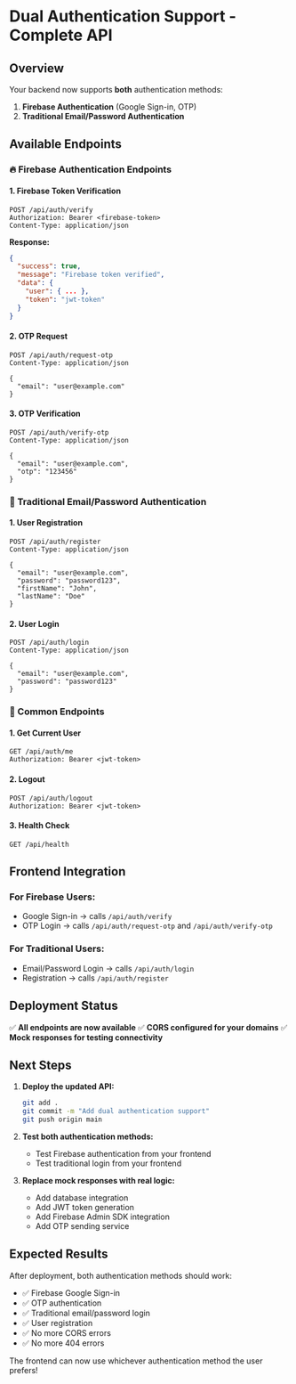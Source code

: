 # Dual Authentication Support - Complete API

## Overview
Your backend now supports **both** authentication methods:

1. **Firebase Authentication** (Google Sign-in, OTP)
2. **Traditional Email/Password Authentication**

## Available Endpoints

### 🔥 Firebase Authentication Endpoints

#### 1. Firebase Token Verification
```http
POST /api/auth/verify
Authorization: Bearer <firebase-token>
Content-Type: application/json
```
**Response:**
```json
{
  "success": true,
  "message": "Firebase token verified",
  "data": {
    "user": { ... },
    "token": "jwt-token"
  }
}
```

#### 2. OTP Request
```http
POST /api/auth/request-otp
Content-Type: application/json

{
  "email": "user@example.com"
}
```

#### 3. OTP Verification
```http
POST /api/auth/verify-otp
Content-Type: application/json

{
  "email": "user@example.com",
  "otp": "123456"
}
```

### 📧 Traditional Email/Password Authentication

#### 1. User Registration
```http
POST /api/auth/register
Content-Type: application/json

{
  "email": "user@example.com",
  "password": "password123",
  "firstName": "John",
  "lastName": "Doe"
}
```

#### 2. User Login
```http
POST /api/auth/login
Content-Type: application/json

{
  "email": "user@example.com",
  "password": "password123"
}
```

### 🔐 Common Endpoints

#### 1. Get Current User
```http
GET /api/auth/me
Authorization: Bearer <jwt-token>
```

#### 2. Logout
```http
POST /api/auth/logout
Authorization: Bearer <jwt-token>
```

#### 3. Health Check
```http
GET /api/health
```

## Frontend Integration

### For Firebase Users:
- Google Sign-in → calls `/api/auth/verify`
- OTP Login → calls `/api/auth/request-otp` and `/api/auth/verify-otp`

### For Traditional Users:
- Email/Password Login → calls `/api/auth/login`
- Registration → calls `/api/auth/register`

## Deployment Status

✅ **All endpoints are now available**
✅ **CORS configured for your domains**
✅ **Mock responses for testing connectivity**

## Next Steps

1. **Deploy the updated API:**
   ```bash
   git add .
   git commit -m "Add dual authentication support"
   git push origin main
   ```

2. **Test both authentication methods:**
   - Test Firebase authentication from your frontend
   - Test traditional login from your frontend

3. **Replace mock responses with real logic:**
   - Add database integration
   - Add JWT token generation
   - Add Firebase Admin SDK integration
   - Add OTP sending service

## Expected Results

After deployment, both authentication methods should work:
- ✅ Firebase Google Sign-in
- ✅ OTP authentication
- ✅ Traditional email/password login
- ✅ User registration
- ✅ No more CORS errors
- ✅ No more 404 errors

The frontend can now use whichever authentication method the user prefers!
